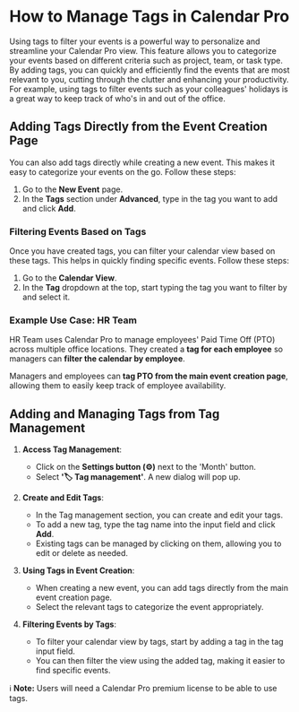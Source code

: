 # How to Manage Tags in Calendar Pro

Using tags to filter your events is a powerful way to personalize and streamline your Calendar Pro view. This feature allows you to categorize your events based on different criteria such as project, team, or task type. By adding tags, you can quickly and efficiently find the events that are most relevant to you, cutting through the clutter and enhancing your productivity. For example, using tags to filter events such as your colleagues' holidays is a great way to keep track of who's in and out of the office.


## Adding Tags Directly from the Event Creation Page

You can also add tags directly while creating a new event. This makes it easy to categorize your events on the go. Follow these steps:

1. Go to the **New Event** page.
2. In the **Tags** section under **Advanced**, type in the tag you want to add and click **Add**.


### Filtering Events Based on Tags

Once you have created tags, you can filter your calendar view based on these tags. This helps in quickly finding specific events. Follow these steps:

1. Go to the **Calendar View**.
2. In the **Tag** dropdown at the top, start typing the tag you want to filter by and select it.

### Example Use Case: HR Team

HR Team uses Calendar Pro to manage employees' Paid Time Off (PTO) across multiple office locations. They created a **tag for each employee** so managers can **filter the calendar by employee**.

Managers and employees can **tag PTO from the main event creation page**, allowing them to easily keep track of employee availability.


## Adding and Managing Tags from Tag Management

1. **Access Tag Management**:
   - Click on the **Settings button (⚙️)** next to the 'Month' button.
   - Select **'🏷️ Tag management'**. A new dialog will pop up.

2. **Create and Edit Tags**:
   - In the Tag management section, you can create and edit your tags.
   - To add a new tag, type the tag name into the input field and click **Add**.
   - Existing tags can be managed by clicking on them, allowing you to edit or delete as needed.

3. **Using Tags in Event Creation**:
   - When creating a new event, you can add tags directly from the main event creation page.
   - Select the relevant tags to categorize the event appropriately.

4. **Filtering Events by Tags**:
   - To filter your calendar view by tags, start by adding a tag in the tag input field. 
   - You can then filter the view using the added tag, making it easier to find specific events.


ℹ️ **Note:** Users will need a Calendar Pro premium license to be able to use tags.

<Hubspot />
<Clarity />
<GoogleAnalytics />

